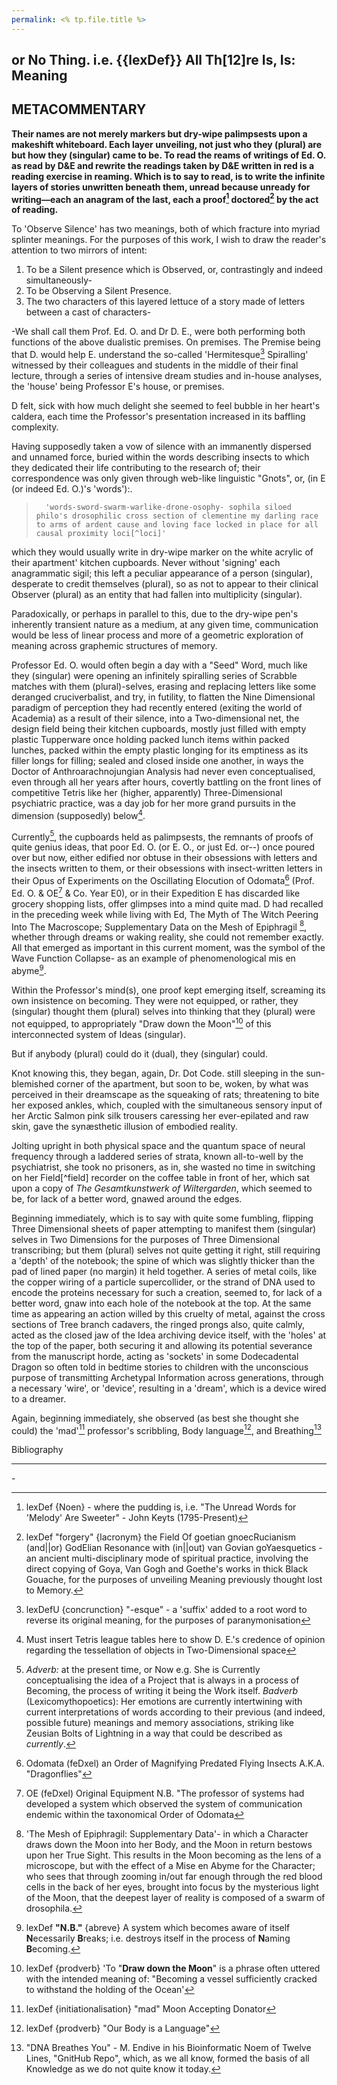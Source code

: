 ```yaml
---
permalink: <% tp.file.title %>
---
```


## or No Thing. i.e. {{lexDef}} All Th\[12\]re Is, Is: Meaning

## METACOMMENTARY

**Their names are not merely markers but dry-wipe palimpsests upon a makeshift whiteboard. Each layer unveiling, not just who they (plural) are but how they (singular) came to be. To read the reams of writings of Ed. O. as read by D&E and rewrite the readings taken by D&E written in red is a reading exercise in reaming. Which is to say to read, is to write the infinite layers of stories unwritten beneath them, unread because unready for writing—each an anagram of the last, each a proof[^pudding] doctored[^forgery] by the act of reading.**

To 'Observe Silence' has two meanings, both of which fracture into myriad splinter meanings.
For the purposes of this work, I wish to draw the reader's attention to two mirrors of intent:

1. To be a Silent presence which is Observed,
   or, contrastingly and indeed simultaneously-
1. To be Observing a Silent Presence.
1. The two characters of this layered lettuce of a story made of letters between a cast of characters-

-We shall call them Prof. Ed. O. and Dr D. E., were both performing both functions of the above dualistic premises. On premises.
The Premise being that D. would help E. understand the so-called 'Hermitesque[^lexDefU] Spiralling' witnessed by their
colleagues and students in the middle of their final lecture, through a series of intensive dream studies and in-house analyses, the 'house' being Professor E's house, or premises.

D felt, sick with how much delight she seemed to feel bubble in her heart's caldera, each time the Professor's presentation increased in its baffling complexity.

Having supposedly taken a vow of silence with an immanently dispersed and unnamed force, buried within the
words describing insects to which they dedicated their life contributing to the research of; their correspondence was only given through web-like linguistic "Gnots", or, (in E (or indeed Ed. O.)'s 'words'):.

 > 
 >       'words-sword-swarm-warlike-drone-osophy- sophila siloed philo's drosophilic cross section of clementine my darling race to arms of ardent cause and loving face locked in place for all causal proximity loci[^loci]' 
 >     

which they would usually write in dry-wipe marker on the white acrylic of their apartment' kitchen cupboards. Never without 'signing' each anagrammatic sigil; this left a peculiar appearance of a person (singular), desperate to credit themselves (plural), so as not to appear to their clinical Observer (plural) as an entity that had fallen into multiplicity (singular).

Paradoxically, or perhaps in parallel to this, due to the dry-wipe pen's inherently transient nature as a medium, at any given time, communication would be less of linear process and more of a geometric exploration of meaning across graphemic structures of memory.

Professor Ed. O. would often begin a day with a "Seed" Word, much like they (singular) were opening an infinitely spiralling series of Scrabble matches with them (plural)-selves, erasing and replacing letters like some deranged cruciverbalist, and try, in futility, to flatten the Nine Dimensional paradigm of perception they had recently entered (exiting the world of Academia) as a result of their silence, into a Two-dimensional net, the design field being their kitchen cupboards, mostly just filled with empty plastic Tupperware once holding packed lunch items within packed lunches, packed within the empty plastic longing for its emptiness as its filler longs for filling; sealed and closed inside one another, in ways the Doctor of Anthroarachnojungian Analysis had never even conceptualised, even through all her years after hours, covertly battling on the front lines of competitive Tetris like her (higher, apparently) Three-Dimensional psychiatric practice, was a day job for her more grand pursuits in the dimension (supposedly) below[^Turningtables].

Currently[^currently], the cupboards held as palimpsests, the remnants of proofs of quite genius ideas, that poor Ed. O. (or E. O., or just Ed. or--) once poured over but now, either edified nor obtuse in their obsessions with letters and the insects written to them, or their obsessions with insect-written letters in their Opus of Experiments on the Oscillating Elocution of Odomata[^Odo] (Prof. Ed. O. & OE[^OE] & Co. Year E0), or in their Expedition  E has discarded like grocery shopping lists, offer glimpses into a mind quite mad. D had recalled in the preceding week while living with Ed, The Myth of The Witch Peering Into The Macroscope; Supplementary Data on the Mesh of Epiphragil [^dr], whether through dreams or waking reality, she could not remember exactly. All that emerged as important in this current moment, was the symbol of the Wave Function Collapse- as an example of phenomenological mis en abyme[^N.B.].

Within the Professor's mind(s), one proof kept emerging itself, screaming its own insistence on becoming. They were not equipped, or rather, they (singular) thought them (plural) selves into thinking that they (plural) were not equipped, to appropriately "Draw down the Moon"[^Moon] of this interconnected system of Ideas (singular).

But if anybody (plural) could do it (dual), they (singular) could.

Knot knowing this, they began, again, Dr. Dot Code. still sleeping in the sun-blemished corner of the apartment, but soon to be, woken, by what was perceived in their dreamscape as the squeaking of rats; threatening to bite her exposed ankles, which, coupled with the simultaneous sensory input of her Arctic Salmon pink silk trousers caressing her ever-epilated and raw skin, gave the synæsthetic illusion of embodied reality.

Jolting upright in both physical space and the quantum space of neural frequency through a laddered series of strata, known all-to-well by the psychiatrist, she took no prisoners, as in, she wasted no time in switching on her Field\[^field\] recorder on the coffee table in front of her, which sat upon a copy of *The Gesamtkunstwerk of Wiltergarden*, which seemed to be, for lack of a better word, gnawed around the edges.

Beginning immediately, which is to say with quite some fumbling, flipping Three Dimensional sheets of paper attempting to manifest them (singular) selves in Two Dimensions for the purposes of Three Dimensional transcribing; but them (plural) selves not quite getting it right, still requiring a 'depth' of the notebook; the spine of which was slightly thicker than the pad of lined paper (no margin) it held together. A series of metal coils, like the copper wiring of a particle supercollider, or the strand of DNA used to encode the proteins necessary for such a creation, seemed to, for lack of a better word, gnaw into each hole of the notebook at the top. At the same time as appearing an action willed by this cruelty of metal, against the cross sections of Tree branch cadavers, the ringed prongs also, quite calmly, acted as the closed jaw of the Idea archiving device itself, with the 'holes' at the top of the paper, both securing it and allowing its potential severance from the manuscript horde, acting as 'sockets' in some Dodecadental Dragon so often told in bedtime stories to children with the unconscious purpose of transmitting Archetypal Information across generations, through a necessary 'wire', or 'device', resulting in a 'dream', which is a device wired to a dreamer.

Again, beginning immediately, she observed (as best she thought she could) the 'mad'[^lexDefU4] professor's scribbling, Body language[^lexDefU5], and Breathing[^DNA]

Bibliography

---

&#32;-

[^dr]: 'The Mesh of Epiphragil: Supplementary Data'- in which a Character draws down the Moon into her Body, and the Moon in return bestows upon her True Sight. This results in the Moon becoming as the lens of a microscope, but with the effect of a Mise en Abyme for the Character; who sees that through zooming in/out far enough through the red blood cells in the back of her eyes, brought into focus by the mysterious light of the Moon, that the deepest layer of reality is composed of a swarm of drosophila.

[^N.B.]: lexDef **"N.B."** {abreve} A system which becomes aware of itself **N**ecessarily **B**reaks; i.e.[^i.e.] destroys itself in the process of **N**aming **B**ecoming.

[^i.e.]: lexDef "i.e." i.e. Interrogata Entologos is the Lexicomythographic process of 'splitting the atom' of the smallest components of words (esp. Noens) used to describe some of the smallest individual constituents forming the largest Phylum of the animal kingdom, *Arthropoda*

[^currently]: *Adverb:* at the present time, or Now e.g. She is Currently conceptualising the idea of a Project that is always in a process of Becoming[^N.B.], the process of writing it being the Work itself. *Badverb* (Lexicomythopoetics): Her emotions are currently intertwining with current interpretations of words according to their previous (and indeed, possible future) meanings and memory associations, striking like Zeusian Bolts of Lightning in a way that could be described as *currently*.

[^loci]: From Latin Locus - a place, spot; appointed place, position; locality, degree, hierarchical scale, order; topic, field, subject, N.B. *"the Hybrid Scholarly Loci of Entomology and Etymology[^School] provide a framework for expressing spiritual understanding through dissection of each constituent part within and by the other; much like a Nest Broken[^N.B.] may give rise to Hordes of Locusts"*

[^School]: A School of Thought, A School of Memories, a Net of Meaning[^prodverb]

[^prodverb]: lexDef {prodverb} "A Story is a Memory Oar"

[^lexDefU]: lexDefU {concrunction} "-esque" - a 'suffix' added to a root word to reverse its original meaning, for the purposes of paranymonisation

[^Turningtables]: Must insert Tetris league tables here to show D. E.'s credence of opinion regarding the tessellation of objects in Two-Dimensional space

[^Odo]: Odomata (feDxel) an Order of Magnifying Predated Flying Insects A.K.A.[^lexDefU2] "Dragonflies"

[^disorder]: lexDef "disorder" {Croen}[^Croen] a "disorder" of Preyed Mantids

[^Croen]: lexDef "Croen" {Noen} A "Croen" is a collective Noen for "Noen", i.e. "I was bombarded by a thornily entangled Croen of Noens"

[^OE]: OE (feDxel) Original Equipment N.B. "The professor of systems had developed a system which observed the system of communication endemic within the taxonomical Order of Odomata

[^lexDefU2]: lexDef {lacronym}[^lexDef0] "Antonymously 'Known' As" is a lacronym[^lexDef0] that by negation, which is the Only way Out, makes the premises of an Experimental Proof; particularly useful in the field of Eschertological Mirrorology (now dissolved and re-absorbed into the daughter fields[^lexDefU3] of Arthronoetics).

[^lexDef0]: lexDef {*archaic* Neonoen, now Noen} "a '*lacronym'* is an internal "neologism", or 'new' word describing a series of characters pronounced as one Word, which describe a Unified Idea of Systems, interlocked in their multiplicity (in counterpart to its complimentary opposite: *initiationalisation*)" (- *The Lexicomythographer's Dictionary of Gnots* - Volume Twenty Three, Infinite Edition, Unpublished) [^initiationalisation]

[^initiationalisation]: lexDef {lacronym} "an 'initiationalisation'" is an external "Noeneologism", or an 'old' word describing one word pronounced as individual characters of a User's Story, which each component describes to near-completeness the Unified Idea intended for synthesis by the User.

[^lexDefU3]: lexDef {Noen, vyrb} "Field" is a word of curious character, with a multitude of characters (Five[^V], as far as we can see), that means a place of infinite possibility, or a single possibility arising from said field.

[^V]: V - the shape of a bird in flight esp. in the Field Of goetian gnoecRucianism (and||or) GodElian[^Godel] Resonance with (in||out) van Govian goYaesquetics, now revealed to be somewhat of a pseudoscience that the reader should know, by now, to be a gregarious form of Goache Gobbledegook[^Gobbledegook]

[^Gobbledegook]: lexDef {vyrb, Noen} '"Gobbledegook" is a vyrb used to describe the process of taking a turn in the classic allegorical game of "GO", now realised as a once-thought "fictional" Game-based metaphysical communication system, conceptualised, but not originally recognised, by the Great Herman Hesse (Glass Bead Game, Antiquity). In its Noen usage, "Gobbledegook" means 'a Field of study  that points to what Meaning Means, through its apparent Meaninglessness'*(The Lexicomythographer's Gnitionary - Volume Twenty Three, Edition Burned, Year Unattributed)*'.

[^Godel]: Gödelian Challenge is a Board Game by the figure Godel, who is also misattributed (through syncretic mythologising, as a mirror to our Once Thrice Great Hermes (deceased) to also be the creator of "GO" (Communication System, Originating in China). The central rule of this well-known children's game is the idea that the content of our best concepts, such as the concept of 'Set'[^Set], may not be fully captured by formal conventions.

[^Moon]: lexDef {prodverb} 'To "**Draw down the Moon**" is a phrase often uttered with the intended meaning of: "Becoming a vessel sufficiently cracked to withstand the holding of the Ocean'

[^lexDefU4]: lexDef {initiationalisation} "mad" Moon Accepting Donator

[^lexDefU5]: lexDef {prodverb} "Our Body is a Language"

[^DNA]: "DNA Breathes You" - M. Endive in his Bioinformatic Noem of Twelve Lines, "GnitHub Repo", which, as we all know, formed the basis of all Knowledge as we do not quite know it today.

[^pudding]: lexDef {Noen} - where the pudding is, i.e. "The Unread Words for 'Melody' Are Sweeter" - John Keyts (1795-Present)

[^forgery]: lexDef "forgery" {lacronym} the Field Of goetian gnoecRucianism (and||or) GodElian Resonance with (in||out) van Govian goYaesquetics - an ancient multi-disciplinary mode of spiritual practice, involving the direct copying of Goya, Van Gogh and Goethe's works in thick Black Gouache, for the purposes of unveiling Meaning previously thought lost to Memory.

[^Set]: Egyptology: The Lord of the Red Land, in contrast to The Black Land, lauded by Horus. According to another culture's re-telling of the Story, Set accompanied Ra on his Vessel to the Underworld, in order to fight a Might Dragon, or, Serpent, by the name of Kaos. This Lord of Chaos, or to use his friendly name, the Enemy of Ra, stretched to Sixteen[^lexDefÆ] Yards in measure.

[^lexDefÆ]: (The Number of The Tower - Endive's "the Tarot's Major Arcana act as Phage-like Injection Machinery" rejected by publishers)
